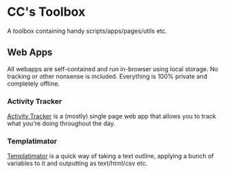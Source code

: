 # CC's Toolbox
A toolbox containing handy scripts/apps/pages/utils etc.

## Web Apps
All webapps are self-contained and run in-browser using local storage. No
tracking or other nonsense is included. Everything is 100% private and 
completely offline.

### Activity Tracker
[Activity Tracker](https://seesee.github.io/toolbox/webapps/activity_tracker.html) 
is a (mostly) single page web app that allows you to track what you're doing 
throughout the day.

### Templatimator
[Templatimator](https://seesee.giuthub.io/toolbox/webapps/templatimator.html)
is a quick way of taking a text outline, applying a bunch of variables to it
and outputting as text/html/csv etc.


